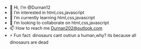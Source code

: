 - 👋 Hi, I’m @Durnan12
- 👀 I’m interested in html,css,javascript
- 🌱 I’m currently learning html,css,javascript
- 💞️ I’m looking to collaborate on html,css,javascript
- 📫 How to reach me Durnan202@outlook.com
- ⚡ Fun fact: dinosaurs cant outrun a human,why? its because all dinosaurs are dead 

<!---
Durnan12/Durnan12 is a ✨ special ✨ repository because its `README.md` (this file) appears on your GitHub profile.
You can click the Preview link to take a look at your changes.
--->
